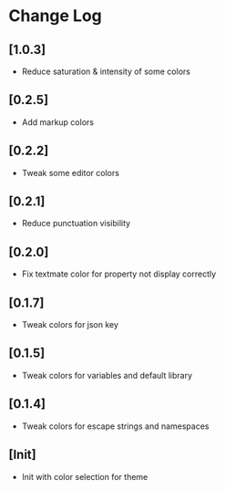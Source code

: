# Change Log


## [1.0.3]

- Reduce saturation & intensity of some colors

## [0.2.5]

- Add markup colors

## [0.2.2]

- Tweak some editor colors

## [0.2.1]

- Reduce punctuation visibility

## [0.2.0]

- Fix textmate color for property not display correctly

## [0.1.7]

- Tweak colors for json key

## [0.1.5]

- Tweak colors for variables and default library

## [0.1.4]

- Tweak colors for escape strings and namespaces

## [Init]

- Init with color selection for theme

